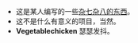 * 这是某人编写的一些[杂七杂八的东西](https://github.com/Skydevourer-0/First/tree/master/things)。
* 这不是什么有意义的项目，当然。
* **Vegetablechicken** 瑟瑟发抖。